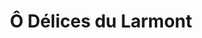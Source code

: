 ---
title: "Ô Délices du Larmont"
url: /la-cluse-et-mijoux/o-delices-du-larmont/
shop: charcuterie
---